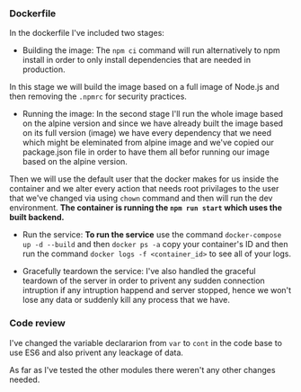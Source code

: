 ### Dockerfile
In the dockerfile I've included two stages:
- Building the image:
The ```npm ci``` command will run alternatively to npm install in order to only install dependencies that are needed in production.

In this stage we will build the image based on a full image of Node.js and then removing the ```.npmrc``` for security practices.

- Running the image:
In the second stage I'll run the whole image based on the alpine version and since we have already built the image based on its full version (image) we have every dependency that we need which might be eleminated from alpine image and we've copied our package.json file in order to have them all befor running our image based on the alpine version.

Then we will use the default user that the docker makes for us inside the container and we alter every action that needs root privilages to the user that we've changed via using ```chown``` command and then will run the dev environment.
**The container is running the ```npm run start``` which uses the built backend.**

- Run the service:
**To run the service** use the command ```docker-compose up -d --build``` and then ```docker ps -a``` copy your container's ID and then run the command ```docker logs -f <container_id>``` to see all of your logs.

- Gracefully teardown the service:
I've also handled the graceful teardown of the server in order to privent any sudden connection intruption if any intruption happend and server stopped, hence we won't lose any data or suddenly kill any process that we have.

### Code review
I've changed the variable declararion from ```var``` to ```cont``` in the code base to use ES6 and also privent any leackage of data.

As far as I've tested the other modules there weren't any other changes needed.